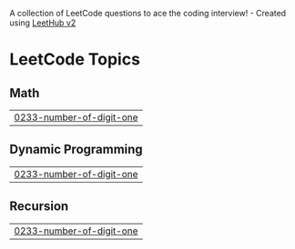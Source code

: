 A collection of LeetCode questions to ace the coding interview! - Created using [LeetHub v2](https://github.com/arunbhardwaj/LeetHub-2.0)
<!---LeetCode Topics Start-->
# LeetCode Topics
## Math
|  |
| ------- |
| [0233-number-of-digit-one](https://github.com/hamna321/Leetcode-Q-242/tree/master/0233-number-of-digit-one) |
## Dynamic Programming
|  |
| ------- |
| [0233-number-of-digit-one](https://github.com/hamna321/Leetcode-Q-242/tree/master/0233-number-of-digit-one) |
## Recursion
|  |
| ------- |
| [0233-number-of-digit-one](https://github.com/hamna321/Leetcode-Q-242/tree/master/0233-number-of-digit-one) |
<!---LeetCode Topics End-->
